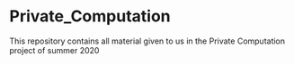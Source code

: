 # Private_Computation
This repository contains all material given to us in the Private Computation project of summer 2020
